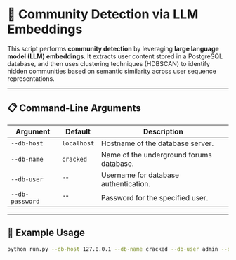 # 🧠 Community Detection via LLM Embeddings

This script performs **community detection** by leveraging **large language model (LLM) embeddings**. It extracts user content stored in a PostgreSQL database, and then uses clustering techniques (HDBSCAN) to identify hidden communities based on semantic similarity across user sequence representations.

---

## 📋 Command-Line Arguments

| Argument         | Default     | Description                              |
|------------------|-------------|------------------------------------------|
| `--db-host`      | `localhost` | Hostname of the database server.         |
| `--db-name`      | `cracked`   | Name of the underground forums database. |
| `--db-user`      | `""`        | Username for database authentication.    |
| `--db-password`  | `""`        | Password for the specified user.         |

---

## 🚀 Example Usage

```bash
python run.py --db-host 127.0.0.1 --db-name cracked --db-user admin --db-password secret
